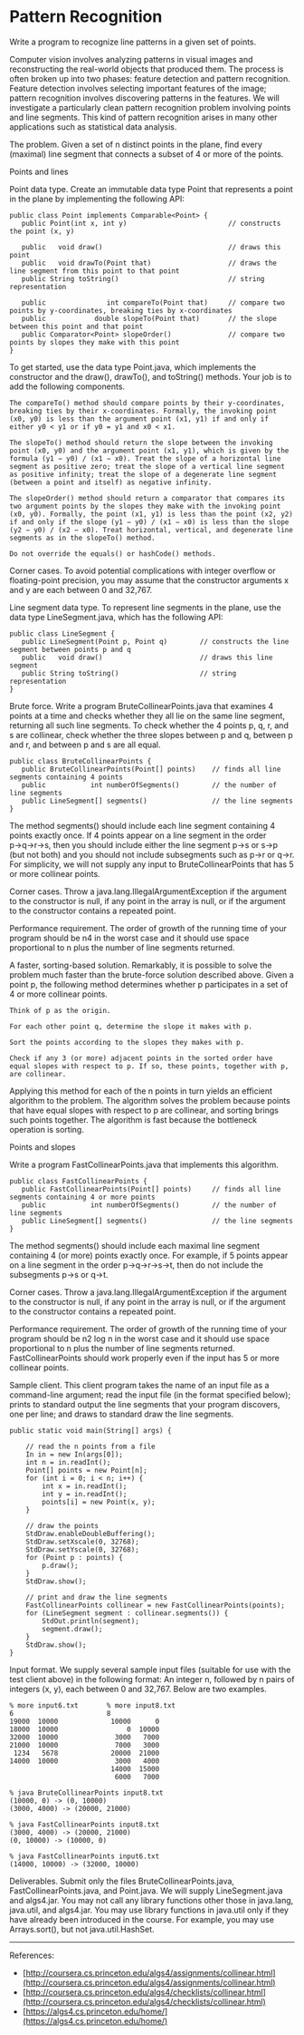 # Pattern Recognition

Write a program to recognize line patterns in a given set of points.

Computer vision involves analyzing patterns in visual images and reconstructing the real-world objects that produced them. The process is often broken up into two phases: feature detection and pattern recognition. Feature detection involves selecting important features of the image; pattern recognition involves discovering patterns in the features. We will investigate a particularly clean pattern recognition problem involving points and line segments. This kind of pattern recognition arises in many other applications such as statistical data analysis.

The problem. Given a set of n distinct points in the plane, find every (maximal) line segment that connects a subset of 4 or more of the points.

Points and lines

Point data type. Create an immutable data type Point that represents a point in the plane by implementing the following API:

    public class Point implements Comparable<Point> {
       public Point(int x, int y)                         // constructs the point (x, y)

       public   void draw()                               // draws this point
       public   void drawTo(Point that)                   // draws the line segment from this point to that point
       public String toString()                           // string representation

       public               int compareTo(Point that)     // compare two points by y-coordinates, breaking ties by x-coordinates
       public            double slopeTo(Point that)       // the slope between this point and that point
       public Comparator<Point> slopeOrder()              // compare two points by slopes they make with this point
    }

To get started, use the data type Point.java, which implements the constructor and the draw(), drawTo(), and toString() methods. Your job is to add the following components.

    The compareTo() method should compare points by their y-coordinates, breaking ties by their x-coordinates. Formally, the invoking point (x0, y0) is less than the argument point (x1, y1) if and only if either y0 < y1 or if y0 = y1 and x0 < x1.

    The slopeTo() method should return the slope between the invoking point (x0, y0) and the argument point (x1, y1), which is given by the formula (y1 − y0) / (x1 − x0). Treat the slope of a horizontal line segment as positive zero; treat the slope of a vertical line segment as positive infinity; treat the slope of a degenerate line segment (between a point and itself) as negative infinity.

    The slopeOrder() method should return a comparator that compares its two argument points by the slopes they make with the invoking point (x0, y0). Formally, the point (x1, y1) is less than the point (x2, y2) if and only if the slope (y1 − y0) / (x1 − x0) is less than the slope (y2 − y0) / (x2 − x0). Treat horizontal, vertical, and degenerate line segments as in the slopeTo() method.

    Do not override the equals() or hashCode() methods. 

Corner cases. To avoid potential complications with integer overflow or floating-point precision, you may assume that the constructor arguments x and y are each between 0 and 32,767.

Line segment data type. To represent line segments in the plane, use the data type LineSegment.java, which has the following API:

    public class LineSegment {
       public LineSegment(Point p, Point q)        // constructs the line segment between points p and q
       public   void draw()                        // draws this line segment
       public String toString()                    // string representation
    }

Brute force. Write a program BruteCollinearPoints.java that examines 4 points at a time and checks whether they all lie on the same line segment, returning all such line segments. To check whether the 4 points p, q, r, and s are collinear, check whether the three slopes between p and q, between p and r, and between p and s are all equal.

    public class BruteCollinearPoints {
       public BruteCollinearPoints(Point[] points)    // finds all line segments containing 4 points
       public           int numberOfSegments()        // the number of line segments
       public LineSegment[] segments()                // the line segments
    }

The method segments() should include each line segment containing 4 points exactly once. If 4 points appear on a line segment in the order p→q→r→s, then you should include either the line segment p→s or s→p (but not both) and you should not include subsegments such as p→r or q→r. For simplicity, we will not supply any input to BruteCollinearPoints that has 5 or more collinear points.

Corner cases. Throw a java.lang.IllegalArgumentException if the argument to the constructor is null, if any point in the array is null, or if the argument to the constructor contains a repeated point.

Performance requirement. The order of growth of the running time of your program should be n4 in the worst case and it should use space proportional to n plus the number of line segments returned.

A faster, sorting-based solution. Remarkably, it is possible to solve the problem much faster than the brute-force solution described above. Given a point p, the following method determines whether p participates in a set of 4 or more collinear points.

    Think of p as the origin.

    For each other point q, determine the slope it makes with p.

    Sort the points according to the slopes they makes with p.

    Check if any 3 (or more) adjacent points in the sorted order have equal slopes with respect to p. If so, these points, together with p, are collinear. 

Applying this method for each of the n points in turn yields an efficient algorithm to the problem. The algorithm solves the problem because points that have equal slopes with respect to p are collinear, and sorting brings such points together. The algorithm is fast because the bottleneck operation is sorting.

Points and slopes

Write a program FastCollinearPoints.java that implements this algorithm.

    public class FastCollinearPoints {
       public FastCollinearPoints(Point[] points)     // finds all line segments containing 4 or more points
       public           int numberOfSegments()        // the number of line segments
       public LineSegment[] segments()                // the line segments
    }

The method segments() should include each maximal line segment containing 4 (or more) points exactly once. For example, if 5 points appear on a line segment in the order p→q→r→s→t, then do not include the subsegments p→s or q→t.

Corner cases. Throw a java.lang.IllegalArgumentException if the argument to the constructor is null, if any point in the array is null, or if the argument to the constructor contains a repeated point.

Performance requirement. The order of growth of the running time of your program should be n2 log n in the worst case and it should use space proportional to n plus the number of line segments returned. FastCollinearPoints should work properly even if the input has 5 or more collinear points.

Sample client. This client program takes the name of an input file as a command-line argument; read the input file (in the format specified below); prints to standard output the line segments that your program discovers, one per line; and draws to standard draw the line segments.

    public static void main(String[] args) {

        // read the n points from a file
        In in = new In(args[0]);
        int n = in.readInt();
        Point[] points = new Point[n];
        for (int i = 0; i < n; i++) {
            int x = in.readInt();
            int y = in.readInt();
            points[i] = new Point(x, y);
        }

        // draw the points
        StdDraw.enableDoubleBuffering();
        StdDraw.setXscale(0, 32768);
        StdDraw.setYscale(0, 32768);
        for (Point p : points) {
            p.draw();
        }
        StdDraw.show();

        // print and draw the line segments
        FastCollinearPoints collinear = new FastCollinearPoints(points);
        for (LineSegment segment : collinear.segments()) {
            StdOut.println(segment);
            segment.draw();
        }
        StdDraw.show();
    }

Input format. We supply several sample input files (suitable for use with the test client above) in the following format: An integer n, followed by n pairs of integers (x, y), each between 0 and 32,767. Below are two examples.

    % more input6.txt       % more input8.txt
    6                       8
    19000  10000             10000      0
    18000  10000                 0  10000
    32000  10000              3000   7000
    21000  10000              7000   3000
     1234   5678             20000  21000
    14000  10000              3000   4000
                             14000  15000
                              6000   7000

    % java BruteCollinearPoints input8.txt
    (10000, 0) -> (0, 10000) 
    (3000, 4000) -> (20000, 21000) 

    % java FastCollinearPoints input8.txt
    (3000, 4000) -> (20000, 21000) 
    (0, 10000) -> (10000, 0)

    % java FastCollinearPoints input6.txt
    (14000, 10000) -> (32000, 10000) 

Deliverables. Submit only the files BruteCollinearPoints.java, FastCollinearPoints.java, and Point.java. We will supply LineSegment.java and algs4.jar. You may not call any library functions other those in java.lang, java.util, and algs4.jar. You may use library functions in java.util only if they have already been introduced in the course. For example, you may use Arrays.sort(), but not java.util.HashSet.

--- 

References:

* [http://coursera.cs.princeton.edu/algs4/assignments/collinear.html](http://coursera.cs.princeton.edu/algs4/assignments/collinear.html)
* [http://coursera.cs.princeton.edu/algs4/checklists/collinear.html](http://coursera.cs.princeton.edu/algs4/checklists/collinear.html)
* [https://algs4.cs.princeton.edu/home/](https://algs4.cs.princeton.edu/home/)
 
